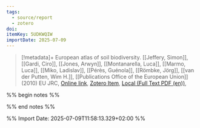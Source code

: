 ```yaml
---
tags:
  - source/report
  - zotero
doi: 
itemKey: 5UDKWQIW
importDate: 2025-07-09
---
```

>[!metadata]+
> European atlas of soil biodiversity.
> [[Jeffery, Simon]], [[Gardi, Ciro]], [[Jones, Arwyn]], [[Montanarella, Luca]], [[Marmo, Luca]], [[Miko, Ladislav]], [[Pérès, Guénola]], [[Römbke, Jörg]], [[van der Putten, Wim H.]], 
> [[Publications Office of the European Union]] (2010)
> EU JRC, 
> [Online link](https://data.europa.eu/doi/10.2788/94222), [Zotero Item](zotero://select/library/items/5UDKWQIW), [Local (Full Text PDF (en))](file://C:/Users/aburg/Documents/references/zotero/storage/6NZ9QBHT/EuropeanCommission.JointResearchCentre.InstituteforEnvironmentandSustainability.2010_Europeanatlas.pdf), 

%% begin notes %%

%% end notes %%

%% Import Date: 2025-07-09T11:58:13.329+02:00 %%
